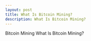 ```yaml
---
layout: post
title: What Is Bitcoin Mining?
description: What Is Bitcoin Mining?
---
```


Bitcoin Mining What Is Bitcoin Mining?
